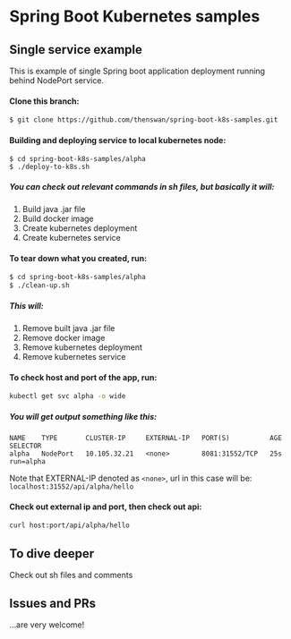 # Spring Boot Kubernetes samples

## Single service example

This is example of single Spring boot application deployment running behind NodePort service.

#### Clone this branch:
```sh
$ git clone https://github.com/thenswan/spring-boot-k8s-samples.git
```

#### Building and deploying service to local kubernetes node:
```
$ cd spring-boot-k8s-samples/alpha
$ ./deploy-to-k8s.sh
```

##### You can check out relevant commands in sh files, but basically it will:
1. Build java .jar file
2. Build docker image
3. Create kubernetes deployment
4. Create kubernetes service

#### To tear down what you created, run:
```sh
$ cd spring-boot-k8s-samples/alpha
$ ./clean-up.sh
```

##### This will:
1. Remove built java .jar file
2. Remove docker image
3. Remove kubernetes deployment
4. Remove kubernetes service

#### To check host and port of the app, run: 
```sh
kubectl get svc alpha -o wide
```

##### You will get output something like this:
```
NAME    TYPE       CLUSTER-IP     EXTERNAL-IP   PORT(S)          AGE   SELECTOR
alpha   NodePort   10.105.32.21   <none>        8081:31552/TCP   25s   run=alpha
```

Note that EXTERNAL-IP denoted as `<none>`, url in this case will be: `localhost:31552/api/alpha/hello`

#### Check out external ip and port, then check out api:
```sh
curl host:port/api/alpha/hello
```

## To dive deeper
Check out sh files and comments

## Issues and PRs
...are very welcome!